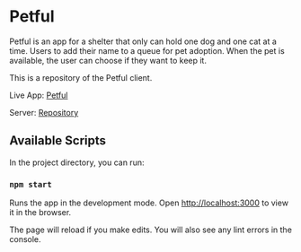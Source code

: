 # Petful

Petful is an app for a shelter that only can hold one dog and one cat at a time. Users to add their name to a queue for pet adoption. When the pet is available, the user can choose if they want to keep it.

This is a repository of the Petful client.

Live App: [Petful](https://petful-client-template-eight.vercel.app/)

Server: [Repository](https://github.com/Rachanastasia/petful-server)

## Available Scripts

In the project directory, you can run:

### `npm start`

Runs the app in the development mode.
Open [http://localhost:3000](http://localhost:3000) to view it in the browser.

The page will reload if you make edits.
You will also see any lint errors in the console.
